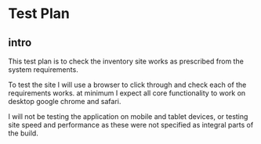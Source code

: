 # Test Plan  

## intro

This test plan is to check the inventory site works as prescribed from the system requirements. 

To test the site I will use a browser to click through and check each of the requirements works. at minimum I expect all core functionality to work on desktop google chrome and safari. 

I will not be testing the application on mobile and tablet devices, or testing site speed and performance as these were not specified as integral parts of the build. 